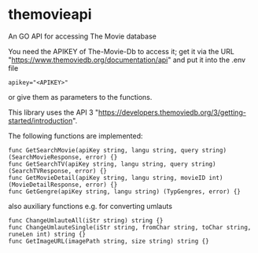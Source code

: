 # themovieapi
An GO API for accessing The Movie database

You need the APIKEY of The-Movie-Db to access it; get it via the URL "https://www.themoviedb.org/documentation/api" and put it into the .env file 
```
apikey="<APIKEY>"
```
or give them as parameters to the functions. 

This library uses the API 3 "https://developers.themoviedb.org/3/getting-started/introduction".

The following functions are implemented:
```
func GetSearchMovie(apiKey string, langu string, query string) (SearchMovieResponse, error) {} 
func GetSearchTV(apiKey string, langu string, query string) (SearchTVResponse, error) {}
func GetMovieDetail(apiKey string, langu string, movieID int) (MovieDetailResponse, error) {}
func GetGengre(apiKey string, langu string) (TypGengres, error) {}
```
also auxiliary functions e.g. for converting umlauts
```
func ChangeUmlauteAll(iStr string) string {}
func ChangeUmlauteSingle(iStr string, fromChar string, toChar string, runeLen int) string {}
func GetImageURL(imagePath string, size string) string {}

```
